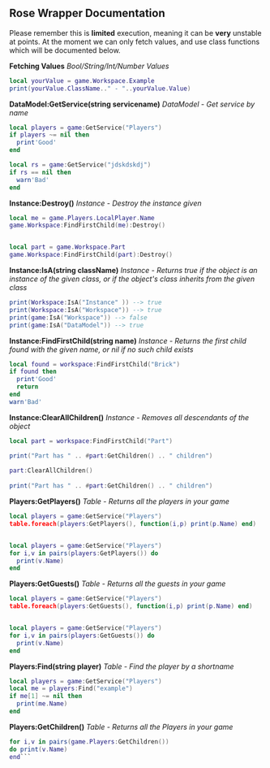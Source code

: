 ## Rose Wrapper Documentation

Please remember this is __limited__ execution, meaning it can be **very** unstable at points.
At the moment we can only fetch values, and use class functions which will be documented below.

__Fetching Values__
_Bool/String/Int/Number Values_
```lua
local yourValue = game.Workspace.Example
print(yourValue.ClassName.." - "..yourValue.Value)
```

__DataModel:GetService(string servicename)__
_DataModel - Get service by name_
```lua
local players = game:GetService("Players")
if players ~= nil then
  print'Good'
end

local rs = game:GetService("jdskdskdj")
if rs == nil then
  warn'Bad'
end
```

__Instance:Destroy()__
_Instance - Destroy the instance given_
```lua
local me = game.Players.LocalPlayer.Name
game.Workspace:FindFirstChild(me):Destroy()


local part = game.Workspace.Part
game.Workspace:FindFirstChild(part):Destroy()
```

__Instance:IsA(string className)__
_Instance - Returns true if the object is an instance of the given class, or if the object's class inherits from the given class_
```lua
print(Workspace:IsA("Instance" )) --> true
print(Workspace:IsA("Workspace")) --> true
print(game:IsA("Workspace")) --> false
print(game:IsA("DataModel")) --> true
```

__Instance:FindFirstChild(string name)__
_Instance - Returns the first child found with the given name, or nil if no such child exists_
```lua
local found = workspace:FindFirstChild("Brick")
if found then 
  print'Good'
  return
end
warn'Bad'
```


__Instance:ClearAllChildren()__
_Instance - Removes all descendants of the object_
```lua
local part = workspace:FindFirstChild("Part")

print("Part has " .. #part:GetChildren() .. " children")
 
part:ClearAllChildren()
 
print("Part has " .. #part:GetChildren() .. " children")
```

__Players:GetPlayers()__
_Table - Returns all the players in your game_
```lua
local players = game:GetService("Players")
table.foreach(players:GetPlayers(), function(i,p) print(p.Name) end)


local players = game:GetService("Players")
for i,v in pairs(players:GetPlayers()) do
  print(v.Name)
end
```

__Players:GetGuests()__
_Table - Returns all the guests in your game_
```lua
local players = game:GetService("Players")
table.foreach(players:GetGuests(), function(i,p) print(p.Name) end)


local players = game:GetService("Players")
for i,v in pairs(players:GetGuests()) do
  print(v.Name)
end
```

__Players:Find(string player)__
_Table - Find the player by a shortname_
```lua
local players = game:GetService("Players")
local me = players:Find("example")
if me[1] ~= nil then
  print(me.Name)
end
```
__Players:GetChildren()__
_Table - Returns all the Players in your game_
```lua
for i,v in pairs(game.Players:GetChildren())
do print(v.Name)
end```
